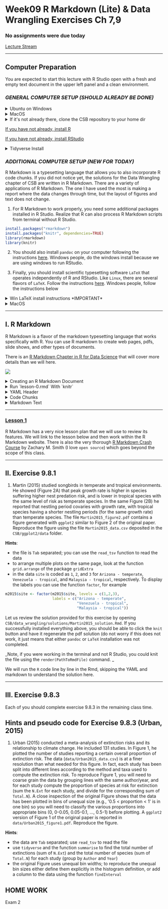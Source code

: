 # Week09 R Markdown (Lite) & Data Wrangling Exercises  Ch 7,9

###  No assignments were due today

[Lecture Stream](https://tamucc.webex.com/recordingservice/sites/tamucc/recording/playback/2bc2f615b57e4e53a192cea5d0559af9)

___

## Computer Preparation

You are expected to start this lecture with R Studio open with a fresh and empty text document in the upper left panel and a clean environment.

### *_GENERAL COMPUTER SETUP (SHOULD ALREADY BE DONE)_* 

<details><summary>Ubuntu on Windows</summary>
<p>

  * If the Windows Terminal or Ubuntu app are not installed, then follow [these instructions](https://github.com/cbirdlab/wlsUBUNTU_settings/blob/master/README.md)

  * Open an Ubuntu window in Windows Terminal.  _We will not use `gitbash` unless you can't get Ubuntu running._ After logging in, You are in your home directory.

  * It's always a good idea to keep your apps in `Ubuntu` up to date. _The first time you do this, it could take a long time to finish. After that, if you do this when you log in, it should go quickly._
    ```bash
    sudo apt update
    sudo apt upgrade
    ```

</p>
</details>

<details><summary>MacOS</summary>
<p>

  * Open a terminal window

  * If you haven't already, install [homebrew](https://brew.sh/).  You will be able to use homebrew to install linux software, such as `tree`, which is used in the slide show.


</p>
</details>


<details><summary>If it's not already there, clone the CSB repository to your home dir</summary>
<p>

We will use the [open source files that accompany the CSB text book](https://github.com/tamucc-comp-bio-2022/CSB) in lectures and assignments.

If the `CSB` directory does not exist in your home directory (check with `ls`), then run the following code to clone the [`CSB` repository](https://github.com/tamucc-comp-bio-2022/CSB) into your home directory:

1. Open a terminal window
	* For Win laptops, use `Windows Terminal` to open Ubunutu.  
	* For Mac laptops, open your `Terminal`.

2. Run the code line by line in the code block below

```bash
# check that you're in home dir, you should be there when you log in
pwd

# if you are not in your home dir, then move there
cd ~

# if pwd does not return `/home/yourusername` then let Dr. Bird know
pwd

# clone the CSB repository to your home dir
git clone git@github.com:tamucc-comp-bio-2022/CSB.git
```

The repository is named CSB, and it contains all of the example files and directories necessary to conduct the exercises in the text book.

</p>
</details>

[If you have not already, install R](../resources/install_r.md)

[If you have not already, install RStudio](../resources/install_rstudio.md)


<details><summary>Tidyverse Install</summary>
<p>

```r
# clear all variables from environment
rm(list = ls())
```

```r
# RUN THE FOLLOWING LINE IN THE CONSOLE (LOWER LEFT PANEL)
install.packages("tidyverse")

# ADD THE FOLLOWING LINE TO YOUR TEXT DOCUMENT (UPPER LEFT PANEL), THEN EXECUTE IT (CTRL-ENTER)
library(tidyverse)
```

</p>
</details>

### *_ADDITIONAL COMPUTER SETUP (NEW FOR TODAY)_* 

R Markdown is a typesetting language that allows you to also incorporate R code chunks.  If you did not notice yet, the solutions for the Data Wrangling chapter of CSB are written in R Markdown.  There are a variety of applications of R Markdown.  The one I have used the most is making a report where the data changes through time, but the layout of figures and text does not change.

1. For R Markdown to work properly, you need some additional packages installed in R Studio. Realize that R can also process R Markdown scripts from terminal without R Studio.

```r 
install.packages("rmarkdown")
install.packages("knitr", dependencies=TRUE)
library(rmarkdown)
library(knitr)
```

2. You should also install `pandoc` on your computer following the instructions [here](https://pandoc.org/installing.html).  Windows people, do the windows install because we are using windows to run RStudio.

3. Finally, you should install scientific typesetting software `LaTeX` that operates independently of R and RStudio. Like `Linux`, there are several flavors of `LaTeX`.  Follow the instructions [here](http://computingskillsforbiologists.com/setup/scientific-typesetting/).  Windows people, follow the instructions below

<details><summary>Win LaTeX install instructions *IMPORTANT* </summary>
<p>

> Follow this exactly as written. Download the `protex.zip` file as directed above. Next, extract/unzip the files first, before running `setup.exe`. Right click `setup.exe` and `run as administrator`. After running the setup.exe file, you have to click install on the `MiKTeX` and `TeXstudio` buttons. Install for all users  The install takes a while, just let it run in the background and check on it periodically until it is done. After that, `MiKTeX` will have to be exited and restarted so you can run it as a `MiKTeX` administrator.  Search for `MiKTeX` in your windows search (magnifying glass next to start button).  Then expand your "system tray" (the > and collection of icons on the right side of your task bar), right click and exit `MiKTeX`.  Then search for `MiKTeX` again, right click it, run as administrator, make sure that you are a `MiKTeX` administrator by selecting the option in the window, and search for updates. Click the `updates page` link after search is done and click `update now`. My updates errored out once. So make sure to recheck for updates and restart the updates as necessary. If you cannot get it to update completely, it should not inhibit your ability to complete most everything that follows.

![](Week09new_files/miktex-updates.png)

> If you are successful, you will be prompted to restart `MiKTex`

</p>
</details>

<details><summary>MacOS</summary>
<p>

May the force be with you.  Let me know if I should add anything here.

</p>
</details>

---


## I. R Markdown

R Markdown is a flavor of the markdown typesetting language that works specifically with R.  You can use R markdown to create web pages, pdfs, slide shows, and other types of documents.

There is an [R Markdown Chapter in R for Data Science](https://r4ds.had.co.nz/r-markdown.html) that will cover more details than we will here. 

![](https://d33wubrfki0l68.cloudfront.net/61d189fd9cdf955058415d3e1b28dd60e1bd7c9b/9791d/images/rmarkdownflow.png)

<details><summary>Creating an R Markdown Document</summary>
<p>

### Creating an R Markdown Document

In R Studio, make a new R Markdown document using the `File` pulldown menu

* name it `lesson-0`

* use default settings

If you were successful, your document will already be populated with several lines of text and code that fall into three categories.

![](Week09new_files/rmd_layout.png)

Make sure you save the file as lesson-0 into your `CSB/data_wrangling/sandbox` and make sure that you use `setwd()` to set your present working directory to `CSB/data_wrangling/sandbox`.

___

</p>
</details>

<details><summary>Run `lesson-0.rmd` With `knitr`</summary>
<p>

## Run `lesson-0.rmd` With `knitr`

As is our custom in Computational Biology, jump in head first and click the `knit` button above the upper left panel. It will run the Rmd and create an `html` report in a new window.

Next, we will cover the primary sections of the Rmd file.

___

</p>
</details>

<details><summary>YAML Header</summary>
<p>

### YAML Header

YAML stands for YAML Aint Markup Language.

Lines 1-4 in the Rmd are the YAML header, which contains the title of the document and the default output format.  `html` is hyper text markup language, i.e. web pages.  The YAML header is always at the beginning of an Rmd.

Several other characteristics of the Rmd document can be set in the YAML header.  This [tutorial](https://zsmith27.github.io/rmarkdown_crash-course/lesson-4-yaml-headers.html) is pretty good.

---

</p>
</details>

<details><summary>Code Chunks</summary>
<p>


### Code Chunks

Lines 6-8, 16-18, and 24-26 are code chunks.  They start with three tick marks (the key in the upper left of you keyboard) and you can specify the language (r and other languages like python are possible), as well as basic settings of how the output from the code should be handled. For example, you can suppress warnings, error messages, etc.

The output of the code chunks are included in the resulting document.

---

</p>
</details>

<details><summary>Markdown Text</summary>
<p>


### Markdown Text 

Everything else in the Rmd is markdown text if it is not code or YAML.  

For example, line 12 is the first line of text.  The `##` indicates that the text `R Markdown` should be a secondary heading.

Markdown is a class of typesetting languages.  There are broad similarities across markdown languages but there can also be small differences.  This lecture is written in markdown and I make sure it works on GitHub.  The markdown in an Rmd can be slightly different. 

You can consult the 

#### [R Markdown Reference Guide](https://www.rstudio.com/wp-content/uploads/2015/03/rmarkdown-reference.pdf) 

and 

[R Markdown Cheatsheet](https://posit.co/wp-content/uploads/2022/10/rmarkdown-1.pdf) 

for all of the formatting options.

---

</p>
</details>

---

### [Lesson 1](https://rmarkdown.rstudio.com/lesson-1.html)

R Markdown has a very nice lesson plan that we will use to review its features.  We will link to the lesson below and then work within the R Markdown website. There is also the very thorough [R Markdown Crash Course](https://zsmith27.github.io/rmarkdown_crash-course/index.html) by Zachary M. Smith (I love `open source`) which goes beyond the scope of this class.


---

## II. Exercise 9.8.1

1. Martin (2015) studied songbirds in temperate and tropical environments. He showed (Figure 2A) that peak growth rate is higher in species suffering higher nest predation risk, and is lower in tropical species with the same level of risk as temperate species. In the same Figure (2B) he reported that   nestling period covaries with growth rate, with tropical species having a shorter nestling periods (for the same growth rate) than temperate species. The file `Martin2015_figure2.pdf` contains a figure generated with `ggplot2` similar to Figure 2 of the original paper. Reproduce the figure using the file `Martin2015_data.csv` deposited in the `CSB/ggplot2/data` folder.

**Hints**: 

- the file is `Tab` separated; you can use the `read_tsv` function to read the data
- to arrange multiple plots on the same page, look at the function `grid.arrange` of the package `gridExtra`
- in the data `site` is coded as `1`, `2`, and `3` for `Arizona - temperate`, `Venezuela - tropical`, and `Malaysia - tropical`, respectively. To display the labels you can use the function `factor`, for example

```r
m2015$site <- factor(m2015$site, levels = c(1,2,3), 
                     labels = c("Arizona - temperate",  
                                "Venezuela - tropical", 
                                "Malaysia - tropical"))
```


Let us review the solution provided for this exercise by opening `CSB/data_wrangling/solutions/Martin2015_solution.Rmd`.  If you successfully installed everything above, you should be able to click the `knit` button and have it regenerate the pdf solution (do not worry if this does not work, it just means that either `pandoc` or `LaTeX` installation was not completed. 

_Note, if you were working in the terminal and not R Studio, you could knit the file using the `render(PathToRmdFile)` command. _

We will run the `R` code line by line in the Rmd, skipping the YAML and markdown to understand the solution here.

---


## III. Exercise 9.8.3

Each of you should complete exercise 9.8.3 in the remaining class time.

## Hints and pseudo code for Exercise 9.8.3 (Urban, 2015)

1. Urban (2015) conducted a meta-analysis of extinction risks and its relationship to climate change. He included 131 studies. In Figure 1, he plotted the number of studies reporting a certain overall proportion of extinction risk. The data (`data/Urban2015_data.csv`) is at a finer resolution than what needed for this figure. In fact, each study has been split into different lines according to the method and taxa used to compute the extinction risk. To reproduce Figure 1, you will need to coarse grain the data by grouping lines with the same author/year, and for each study compute the proportion of species at risk for extinction (sum the `N.Ext` for each study, and divide for the corresponding sum of `Total.N`). A close inspection of the original Figure shows that the data has been plotted in bins of unequal size (e.g., '0.5 < proportion < 1' is in one bin) so you will need to classify the various proportions into appropriate bins (0, 0-0.05, 0.05-0.1, ..., 0.5-1) before plotting. A `ggplot2` version of Figure 1 of the original paper is reported in `data/Urban2015_figure1.pdf`. Reproduce the figure.

**Hints**:

- the data are `Tab` separated; use `read_tsv` to read the file
- use `tidyverse` and the function `summarise` to find the total number of extinctions (sum of `N.Ext`) and the total number of species (sum of `Total.N`) for each study (group by `Author` and `Year`)
- the original Figure uses unequal bin widths; to reproduce the unequal bin sizes either define them explicitly in the histogram definition, or add a column to the data using the function `findInterval`


## HOME WORK

Exam 2

